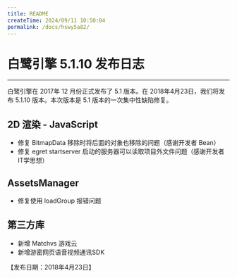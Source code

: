 ```yaml
---
title: README
createTime: 2024/09/11 10:50:04
permalink: /docs/hswy5a82/
---
```

# 白鹭引擎 5.1.10 发布日志

---

白鹭引擎在 2017年 12 月份正式发布了 5.1 版本。在 2018年4月23日，我们将发布 5.1.10 版本。本次版本是 5.1 版本的一次集中性缺陷修复。

## 2D 渲染 - JavaScript

* 修复 BitmapData 移除时将后面的对象也移除的问题（感谢开发者 Bean）
* 修复 egret startserver 启动的服务器可以读取项目外文件问题（感谢开发者 IT学思想）

## AssetsManager
* 修复使用 loadGroup 报错问题

## 第三方库
* 新增 Matchvs 游戏云
* 新增游密网页语音视频通讯SDK

【发布日期：2018年4月23日】
